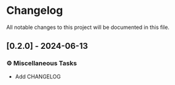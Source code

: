 # Changelog

All notable changes to this project will be documented in this file.

## [0.2.0] - 2024-06-13

### ⚙️ Miscellaneous Tasks

- Add CHANGELOG

<!-- generated by git-cliff -->
